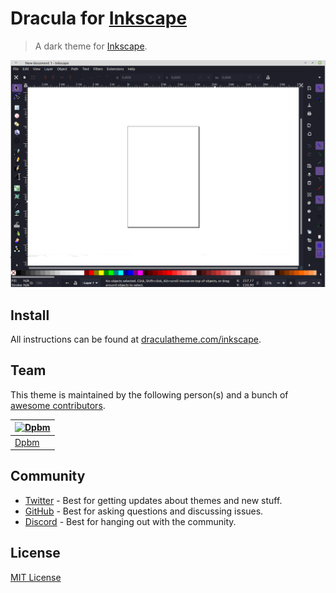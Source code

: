 # Dracula for [Inkscape](https://inkscape.org/)

> A dark theme for [Inkscape](https://inkscape.org/).

![Screenshot](./screenshot.png)

## Install

All instructions can be found at [draculatheme.com/inkscape](https://draculatheme.com/inkscape).

## Team

This theme is maintained by the following person(s) and a bunch of [awesome contributors](https://github.com/dracula/inkscape/graphs/contributors).

| [![Dpbm](https://github.com/Dpbm.png?size=100)](https://github.com/Dpbm) |
| ------------------------------------------------------------------------ |
| [Dpbm](https://github.com/Dpbm)                                          |

## Community

- [Twitter](https://twitter.com/draculatheme) - Best for getting updates about themes and new stuff.
- [GitHub](https://github.com/dracula/dracula-theme/discussions) - Best for asking questions and discussing issues.
- [Discord](https://draculatheme.com/discord-invite) - Best for hanging out with the community.

## License

[MIT License](./LICENSE)
